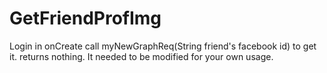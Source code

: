 # GetFriendProfImg

Login in onCreate
call myNewGraphReq(String friend's facebook id) to get it.
returns nothing. It needed to be modified for your own usage.
